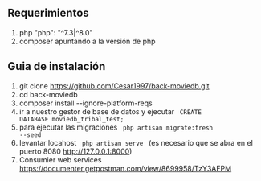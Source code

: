 ## Requerimientos
1) php "php": "^7.3|^8.0"
1) composer apuntando a la versión de php

## Guia de instalación
1) git clone https://github.com/Cesar1997/back-moviedb.git
2) cd back-moviedb
3) composer install --ignore-platform-reqs
4) ir a nuestro gestor de base de datos y ejecutar <code> CREATE DATABASE moviedb_tribal_test; </code>
5) para ejecutar las migraciones <code> php artisan migrate:fresh --seed </code>
6) levantar locahost <code> php artisan serve </code> (es necesario que se abra en el puerto 8080 http://127.0.0.1:8000)
7) Consumier web services  https://documenter.getpostman.com/view/8699958/TzY3AFPM

